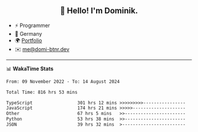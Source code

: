 <h2 align="center">👋 Hello! I'm Dominik.</h2>

- ⚡ Programmer
- 📍 Germany
- 🌍 [Portfolio](https://domi-btnr.dev)
- ✉️ [me@domi-btnr.dev](mailto://me@domi-btnr.dev)

---
📊 **WakaTime Stats**
<!--START_SECTION:waka-->

```txt
From: 09 November 2022 - To: 14 August 2024

Total Time: 816 hrs 53 mins

TypeScript                 301 hrs 12 mins >>>>>>>>>----------------   36.87 %
JavaScript                 174 hrs 21 mins >>>>>--------------------   21.34 %
Other                      67 hrs 5 mins   >>-----------------------   08.21 %
Python                     53 hrs 38 mins  >>-----------------------   06.57 %
JSON                       39 hrs 32 mins  >------------------------   04.84 %
```

<!--END_SECTION:waka-->
